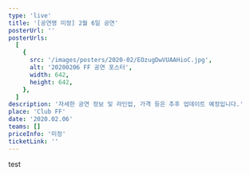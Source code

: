 ```yaml
---
type: 'live'
title: '[공연명 미정] 2월 6일 공연'
posterUrl: ''
posterUrls:
  [
    {
      src: '/images/posters/2020-02/EOzugDwVUAAHioC.jpg',
      alt: '20200206 FF 공연 포스터',
      width: 642,
      height: 642,
    },
  ]
description: '자세한 공연 정보 및 라인업, 가격 등은 추후 업데이트 예정입니다.'
place: 'Club FF'
date: '2020.02.06'
teams: []
priceInfo: '미정'
ticketLink: ''
---
```


test
